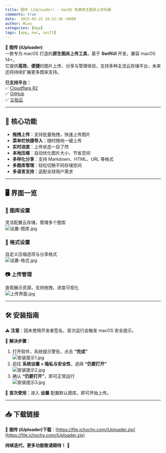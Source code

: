 ```yaml
---
title: 图传 (iUploader) - macOS 免费原生图床上传利器
comments: true
date:  2025-03-25 10:22:36 +0800
author: MLeo
categories: [App] 
tags: [app, mac, swift]
---
```


🚀 **图传 (iUploader)**  
一款专为 macOS 打造的**原生图床上传工具**，基于 **SwiftUI** 开发，兼容 macOS 14+。  
它提供**高效、便捷**的图片上传、分享与管理体验，支持多种主流云存储平台，未来还将持续扩展更多图床支持。

**已支持平台：**  
✅ [Cloudflare R2](https://ichochy.com/posts/blog/20250325.html)  
✅ [GitHub](https://ichochy.com/posts/blog/20250331.html)  
✅ [又拍云](https://www.upyun.com/league)  

---

## 🌟 核心功能  

- **拖拽上传**：支持批量拖拽，快速上传图片  
- **菜单栏快捷导入**：随时随地一键上传  
- **实时进度**：上传状态一目了然  
- **本地压缩**：自动优化图片大小，节省空间  
- **多样化分享**：支持 Markdown、HTML、URL 等格式  
- **多图库管理**：轻松切换不同存储空间  
- **多语言支持**：适配全球用户需求  

---

## 🖥️ 界面一览  

### 📁 **图库设置**  
灵活配置云存储，管理多个图库  
![设置-图库.jpg](https://image.ichochy.com/iUploader/设置-图库.jpg)  

### 🎨 **格式设置**  
自定义压缩选项与分享格式  
![设置-格式.jpg](https://image.ichochy.com/iUploader/设置-格式.jpg)  

### 📷 **上传管理**  
直观展示资源，支持拖拽，进度可视化  
![上传界面.jpg](https://image.ichochy.com/iUploader/上传界面.jpg)  

---

## 🛠️ 安装指南  

⚠️ **注意**：因未使用开发者签名，首次运行会触发 macOS 安全提示。  

📌 **解决步骤**：  
1. 打开软件，系统提示警告，点击 **“完成”**  
   ![安装提示1.jpg](https://image.ichochy.com/iUploader/安装提示1.jpg)  
2. 前往 **系统设置 > 隐私与安全性**，选择 **“仍要打开”**  
   ![安装提示2.jpg](https://image.ichochy.com/iUploader/安装提示2.jpg)  
3. 确认 **“仍要打开”**，即可正常运行  
   ![安装提示3.jpg](https://image.ichochy.com/iUploader/安装提示3.jpg)  

📌 **首次使用**：进入 **设置** 配置默认图库，即可开始上传。  

---

## 📥 下载链接  
📌 **图传 (iUploader)下载**：[https://file.ichochy.com/iUploader.zip](https://file.ichochy.com/iUploader.zip)  

**持续迭代，更多功能敬请期待！** 🎉

